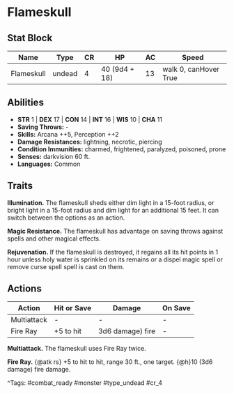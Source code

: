 # Flameskull

## Stat Block

| Name | Type | CR | HP | AC | Speed |
|------|------|----|----|----|-------|
| Flameskull | undead | 4 | 40 (9d4 + 18) | 13 | walk 0, canHover True |

## Abilities

- **STR** 1 | **DEX** 17 | **CON** 14 | **INT** 16 | **WIS** 10 | **CHA** 11
- **Saving Throws:** -  
- **Skills:** Arcana ++5, Perception ++2  
- **Damage Resistances:** lightning, necrotic, piercing  
- **Condition Immunities:** charmed, frightened, paralyzed, poisoned, prone  
- **Senses:** darkvision 60 ft.  
- **Languages:** Common

## Traits

**Illumination.** The flameskull sheds either dim light in a 15-foot radius, or bright light in a 15-foot radius and dim light for an additional 15 feet. It can switch between the options as an action.

**Magic Resistance.** The flameskull has advantage on saving throws against spells and other magical effects.

**Rejuvenation.** If the flameskull is destroyed, it regains all its hit points in 1 hour unless holy water is sprinkled on its remains or a dispel magic spell or remove curse spell spell is cast on them.


## Actions

| Action | Hit or Save | Damage | On Save |
|--------|--------------|--------|----------|
| Multiattack | - | - | - |
| Fire Ray | +5 to hit | 3d6 damage) fire | - |

**Multiattack.** The flameskull uses Fire Ray twice.

**Fire Ray.** {@atk rs} +5 to hit to hit, range 30 ft., one target. {@h}10 (3d6 damage) fire damage.


^Tags: #combat_ready #monster #type_undead #cr_4
